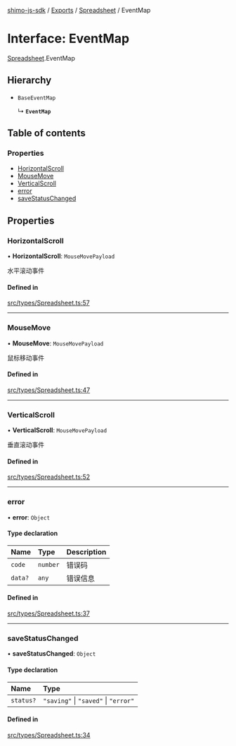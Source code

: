 [shimo-js-sdk](../README.md) / [Exports](../modules.md) / [Spreadsheet](../modules/Spreadsheet.md) / EventMap

# Interface: EventMap

[Spreadsheet](../modules/Spreadsheet.md).EventMap

## Hierarchy

- `BaseEventMap`

  ↳ **`EventMap`**

## Table of contents

### Properties

- [HorizontalScroll](Spreadsheet.EventMap.md#horizontalscroll)
- [MouseMove](Spreadsheet.EventMap.md#mousemove)
- [VerticalScroll](Spreadsheet.EventMap.md#verticalscroll)
- [error](Spreadsheet.EventMap.md#error)
- [saveStatusChanged](Spreadsheet.EventMap.md#savestatuschanged)

## Properties

### HorizontalScroll

• **HorizontalScroll**: `MouseMovePayload`

水平滚动事件

#### Defined in

[src/types/Spreadsheet.ts:57](https://github.com/shimohq/shimo-js-sdk/blob/f4d10e7/src/types/Spreadsheet.ts#L57)

___

### MouseMove

• **MouseMove**: `MouseMovePayload`

鼠标移动事件

#### Defined in

[src/types/Spreadsheet.ts:47](https://github.com/shimohq/shimo-js-sdk/blob/f4d10e7/src/types/Spreadsheet.ts#L47)

___

### VerticalScroll

• **VerticalScroll**: `MouseMovePayload`

垂直滚动事件

#### Defined in

[src/types/Spreadsheet.ts:52](https://github.com/shimohq/shimo-js-sdk/blob/f4d10e7/src/types/Spreadsheet.ts#L52)

___

### error

• **error**: `Object`

#### Type declaration

| Name | Type | Description |
| :------ | :------ | :------ |
| `code` | `number` | 错误码 |
| `data?` | `any` | 错误信息 |

#### Defined in

[src/types/Spreadsheet.ts:37](https://github.com/shimohq/shimo-js-sdk/blob/f4d10e7/src/types/Spreadsheet.ts#L37)

___

### saveStatusChanged

• **saveStatusChanged**: `Object`

#### Type declaration

| Name | Type |
| :------ | :------ |
| `status?` | ``"saving"`` \| ``"saved"`` \| ``"error"`` |

#### Defined in

[src/types/Spreadsheet.ts:34](https://github.com/shimohq/shimo-js-sdk/blob/f4d10e7/src/types/Spreadsheet.ts#L34)
